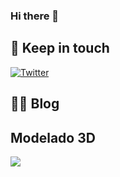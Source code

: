 ### Hi there 👋

<!--
**IvanAGRO/IvanAGRO** is a ✨ _special_ ✨ repository because its `README.md` (this file) appears on your GitHub profile.

Here are some ideas to get you started:

- 🔭 I’m currently working on ...
- 🌱 I’m currently learning ...
- 👯 I’m looking to collaborate on ...
- 🤔 I’m looking for help with ...
- 💬 Ask me about ...
- 📫 How to reach me: ...
- 😄 Pronouns: ...
- ⚡ Fun fact: ...
-->


## 👋 Keep in touch

[![Twitter](https://img.shields.io/badge/Twitter-1DA1F2?style=for-the-badge&logo=twitter&logoColor=white)]()


## 👨‍💻 Blog
<!--
Besides writing code, I like to write articles about things that I find interesting. You can read the articles at **[charly3pins.dev](https://charly3pins.dev)**
-->
<!--Latest posts:
- **[Go project layout with Clean architectures and DDD](https://charly3pins.dev/blog/go-project-layout-with-clean-architecures-and-ddd/)** (14 months ago)
-->
## Modelado 3D

![](https://media.giphy.com/media/d5mI2F3MxCTJu/giphy.gif)
